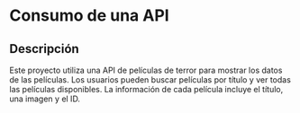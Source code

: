 # Consumo de una API

## Descripción
Este proyecto utiliza una API de películas de terror para mostrar los datos de las películas. 
Los usuarios pueden buscar películas por título y ver todas las películas disponibles. 
La información de cada película incluye el título, una imagen y el ID.
